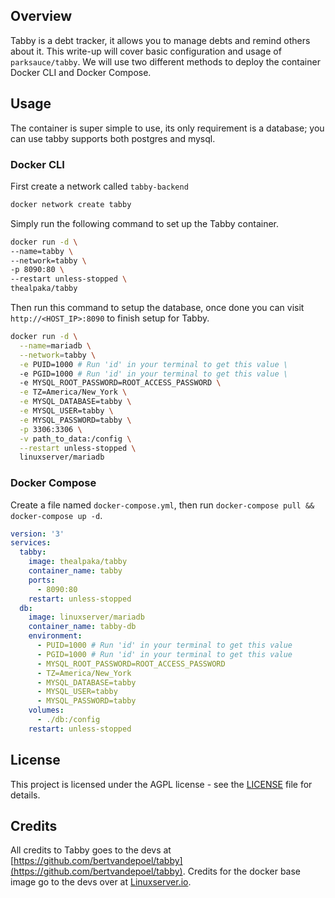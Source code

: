 ## Overview
Tabby is a debt tracker, it allows you to manage debts and remind others about it. This write-up will cover basic configuration and usage of `parksauce/tabby`. We will use two different methods to deploy the container Docker CLI and Docker Compose.

## Usage
The container is super simple to use, its only requirement is a database; you can use tabby supports both postgres and mysql.

### Docker CLI
First create a network called `tabby-backend`

```bash
docker network create tabby
```
Simply run the following command to set up the Tabby container.

```bash
docker run -d \
--name=tabby \
--network=tabby \
-p 8090:80 \
--restart unless-stopped \
thealpaka/tabby
```

Then run this command to setup the database, once done you can visit `http://<HOST_IP>:8090` to finish setup for Tabby.

```bash
docker run -d \
  --name=mariadb \
  --network=tabby \
  -e PUID=1000 # Run 'id' in your terminal to get this value \
  -e PGID=1000 # Run 'id' in your terminal to get this value \
  -e MYSQL_ROOT_PASSWORD=ROOT_ACCESS_PASSWORD \
  -e TZ=America/New_York \
  -e MYSQL_DATABASE=tabby \
  -e MYSQL_USER=tabby \
  -e MYSQL_PASSWORD=tabby \
  -p 3306:3306 \
  -v path_to_data:/config \
  --restart unless-stopped \
  linuxserver/mariadb
```

### Docker Compose
Create a file named `docker-compose.yml`, then run `docker-compose pull && docker-compose up -d`.

```yaml
version: '3'
services:
  tabby:
    image: thealpaka/tabby
    container_name: tabby
    ports:
      - 8090:80
    restart: unless-stopped
  db:
    image: linuxserver/mariadb
    container_name: tabby-db
    environment:
      - PUID=1000 # Run 'id' in your terminal to get this value
      - PGID=1000 # Run 'id' in your terminal to get this value
      - MYSQL_ROOT_PASSWORD=ROOT_ACCESS_PASSWORD
      - TZ=America/New_York
      - MYSQL_DATABASE=tabby
      - MYSQL_USER=tabby
      - MYSQL_PASSWORD=tabby
    volumes:
      - ./db:/config
    restart: unless-stopped
```

## License
This project is licensed under the AGPL license - see the [LICENSE](https://github.com/parksauce/docker_tabby/blob/main/LICENSE) file for details.

## Credits
All credits to Tabby goes to the devs at [https://github.com/bertvandepoel/tabby](https://github.com/bertvandepoel/tabby). 
Credits for the docker base image go to the devs over at [Linuxserver.io](https://linuxserver.io).
